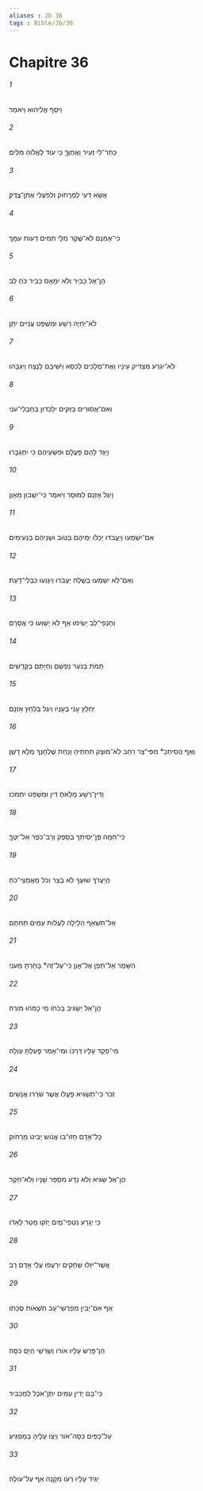 ```yaml
---
aliases : Jb 36
tags : Bible/Jb/36
---
```


# Chapitre 36

###### 1
וַיֹּסֶף אֱלִיהוּא וַיֹּאמַר׃
###### 2
כַּתַּר־לִי זְעֵיר וַאֲחַוֶּךָּ כִּי עֹוד לֶאֱלֹוהַּ מִלִּים׃
###### 3
אֶשָּׂא דֵעִי לְמֵרָחֹוק וְלְפֹעֲלִי אֶתֵּן־צֶדֶק׃
###### 4
כִּי־אָמְנָם לֹא־שֶׁקֶר מִלָּי תְּמִים דֵּעֹות עִמָּךְ׃
###### 5
הֶן־אֵל כַּבִּיר וְלֹא יִמְאָס כַּבִּיר כֹּחַ לֵב׃
###### 6
לֹא־יְחַיֶּה רָשָׁע וּמִשְׁפַּט עֲנִיִּים יִתֵּן׃
###### 7
לֹא־יִגְרַע מִצַּדִּיק עֵינָיו וְאֶת־מְלָכִים לַכִּסֵּא וַיֹּשִׁיבֵם לָנֶצַח וַיִּגְבָּהוּ׃
###### 8
וְאִם־אֲסוּרִים בַּזִּקִּים יִלָּכְדוּן בְּחַבְלֵי־עֹנִי׃
###### 9
וַיַּגֵּד לָהֶם פָּעֳלָם וּפִשְׁעֵיהֶם כִּי יִתְגַּבָּרוּ׃
###### 10
וַיִּגֶל אָזְנָם לַמּוּסָר וַיֹּאמֶר כִּי־יְשֻׁבוּן מֵאָוֶן׃
###### 11
אִם־יִשְׁמְעוּ וְיַעֲבֹדוּ יְכַלּוּ יְמֵיהֶם בַּטֹּוב וּשְׁנֵיהֶם בַּנְּעִימִים׃
###### 12
וְאִם־לֹא יִשְׁמְעוּ בְּשֶׁלַח יַעֲבֹרוּ וְיִגְוְעוּ כִּבְלִי־דָעַת׃
###### 13
וְחַנְפֵי־לֵב יָשִׂימוּ אָף לֹא יְשַׁוְּעוּ כִּי אֲסָרָם׃
###### 14
תָּמֹת בַּנֹּעַר נַפְשָׁם וְחַיָּתָם בַּקְּדֵשִׁים׃
###### 15
יְחַלֵּץ עָנִי בְעָנְיֹו וְיִגֶל בַּלַּחַץ אָזְנָם׃
###### 16
וְאַף הֲסִיתְכָ* מִפִּי־צָר רַחַב לֹא־מוּצָק תַּחְתֶּיהָ וְנַחַת שֻׁלְחָנְךָ מָלֵא דָשֶׁן׃
###### 17
וְדִין־רָשָׁע מָלֵאתָ דִּין וּמִשְׁפָּט יִתְמֹכוּ׃
###### 18
כִּי־חֵמָה פֶּן־יְסִיתְךָ בְסָפֶק וְרָב־כֹּפֶר אַל־יַטֶּךָּ׃
###### 19
הֲיַעֲרֹךְ שׁוּעֲךָ לֹא בְצָר וְכֹל מַאֲמַצֵּי־כֹחַ׃
###### 20
אַל־תִּשְׁאַף הַלָּיְלָה לַעֲלֹות עַמִּים תַּחְתָּם׃
###### 21
הִשָּׁמֶר אַל־תֵּפֶן אֶל־אָוֶן כִּי־עַל־זֶה* בָּחַרְתָּ מֵעֹנִי׃
###### 22
הֶן־אֵל יַשְׂגִּיב בְּכֹחֹו מִי כָמֹהוּ מֹורֶה׃
###### 23
מִי־פָקַד עָלָיו דַּרְכֹּו וּמִי־אָמַר פָּעַלְתָּ עַוְלָה׃
###### 24
זְכֹר כִּי־תַשְׂגִּיא פָעֳלֹו אֲשֶׁר שֹׁרְרוּ אֲנָשִׁים׃
###### 25
כָּל־אָדָם חָזוּ־בֹו אֱנֹושׁ יַבִּיט מֵרָחֹוק׃
###### 26
הֶן־אֵל שַׂגִּיא וְלֹא נֵדָע מִסְפַּר שָׁנָיו וְלֹא־חֵקֶר׃
###### 27
כִּי יְגָרַע נִטְפֵי־מָיִם יָזֹקּוּ מָטָר לְאֵדֹו׃
###### 28
אֲשֶׁר־יִזְּלוּ שְׁחָקִים יִרְעֲפוּ עֲלֵי אָדָם רָב׃
###### 29
אַף אִם־יָבִין מִפְרְשֵׂי־עָב תְּשֻׁאֹות סֻכָּתֹו׃
###### 30
הֵן־פָּרַשׂ עָלָיו אֹורֹו וְשָׁרְשֵׁי הַיָּם כִּסָּה׃
###### 31
כִּי־בָם יָדִין עַמִּים יִתֶּן־אֹכֶל לְמַכְבִּיר׃
###### 32
עַל־כַּפַּיִם כִּסָּה־אֹור וַיְצַו עָלֶיהָ בְמַפְגִּיעַ׃
###### 33
יַגִּיד עָלָיו רֵעֹו מִקְנֶה אַף עַל־עֹולֶה׃

